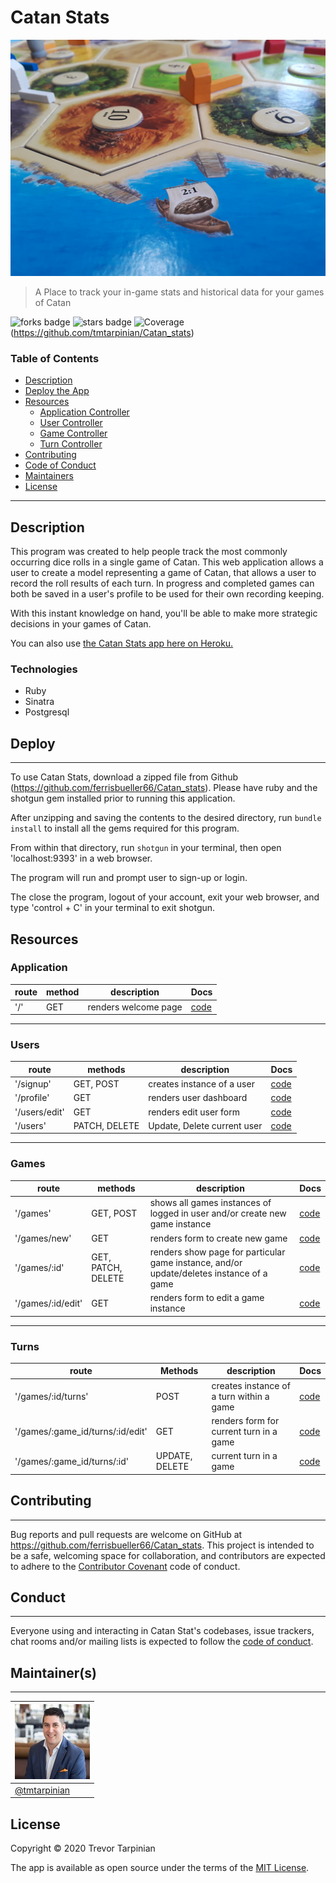 # Catan Stats

![Project Image](./public/images/catan.jpg)

> A Place to track your in-game stats and historical data for your games of Catan

![forks badge](https://img.shields.io/github/forks/tmtarpinian/Catan_stats)
![stars badge](https://img.shields.io/github/stars/tmtarpinian/Catan_stats)
![Coverage](https://USERNAME.github.io/REPO/badge.svg)(https://github.com/tmtarpinian/Catan_stats)


### Table of Contents


- [Description](#description)
- [Deploy the App](#Deploy)
- [Resources](#Resources)
    - [Application Controller](#Application)
    - [User Controller](#Users)
    - [Game Controller](#Games)
    - [Turn Controller](#Turns)
- [Contributing](#Contributing)
- [Code of Conduct](#Conduct)
- [Maintainers](#Maintainer(s))
- [License](#license)

---

## Description

This program was created to help people track the most commonly occurring dice rolls in a single game of Catan.
This web application allows a user to create a model representing a game of Catan, that allows a user to record the roll results of each turn. In progress and completed games can both be saved in a user's profile to be used for their own recording keeping.

With this instant knowledge on hand, you'll be able to make more strategic decisions in your games of Catan.

You can also use [the Catan Stats app here on Heroku.](https://catan-stats.herokuapp.com/)

### Technologies
- Ruby
- Sinatra
- Postgresql

## Deploy
---

To use Catan Stats, download a zipped file from Github (https://github.com/ferrisbueller66/Catan_stats).
Please have ruby and the shotgun gem installed prior to running this application.

After unzipping and saving the contents to the desired directory, run `bundle install` to install all the gems required for this program.

From within that directory, run `shotgun` in your terminal, then open 'localhost:9393' in a web browser.

The program will run and prompt user to sign-up or login.

The close the program, logout of your account, exit your web browser, and type 'control + C' in your terminal to exit shotgun.

## Resources

### Application
| route | method | description | Docs |
|---|---|---|---|
|  '/' | GET | renders welcome page |  [code](./app/controllers/application_controller.rb#L12-L14) |
---

### Users
| route | methods | description | Docs |
|---|---|---|---|
|  '/signup' | GET, POST | creates instance of a user | [code](./app/controllers/users_controller.rb#L3-L15) |
|  '/profile' | GET | renders user dashboard | [code](./app/controllers/users_controller.rb#L17-L28) |
|  '/users/edit' | GET | renders edit user form | [code](./app/controllers/users_controller.rb#L30-L36) |
|  '/users' | PATCH, DELETE | Update, Delete current user | [code](./app/controllers/users_controller.rb#L38-L61) |
---
### Games
| route | methods | description | Docs |
|---|---|---|---|
|  '/games' | GET, POST | shows all games instances of logged in user and/or create new game instance |  [code](./app/controllers/games_controller.rb#L3-L13) |
|  '/games/new' | GET | renders form to create new game| [code](./app/controllers/games_controller.rb#L15-L21) |
|  '/games/:id' | GET, PATCH, DELETE | renders show page for particular game instance, and/or update/deletes instance of a game | [code](./app/controllers/games_controller.rb#L46-L91) |
|  '/games/:id/edit' | GET | renders form to edit a game instance |  [code](./app/controllers/games_controller.rb#L38-L61) |
---
### Turns
|  route | Methods | description  |  Docs |
|---|---|---|---|
|  '/games/:id/turns' | POST | creates instance of a turn within a game | [code](./app/controllers/turns_controller.rb#L3-L12) |
|  '/games/:game_id/turns/:id/edit' | GET | renders form for current turn in a game | [code](./app/controllers/turns_controller.rb#L14-L22) |
|  '/games/:game_id/turns/:id' | UPDATE, DELETE | current turn in a game | [code](./app/controllers/turns_controller.rb#L24-L44) |


## Contributing
---

Bug reports and pull requests are welcome on GitHub at https://github.com/ferrisbueller66/Catan_stats. This project is intended to be a safe, welcoming space for collaboration, and contributors are expected to adhere to the [Contributor Covenant](http://contributor-covenant.org) code of conduct.


## Conduct
---

Everyone using and interacting in Catan Stat's codebases, issue trackers, chat rooms and/or mailing lists is expected to follow the [code of conduct](https://github.com/ferrisbueller66/Catan_stats/blob/master/CODE_OF_CONDUCT.md).

## Maintainer(s)
---

| ![tmtarpinian](./public/images/tmtarpinian.jpg)     |
| :------------- | 
|[@tmtarpinian](https://github.com/tmtarpinian) |

## License
Copyright © 2020 Trevor Tarpinian

The app is available as open source under the terms of the [MIT License](https://opensource.org/licenses/MIT).

